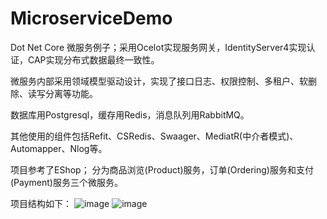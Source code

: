 # MicroserviceDemo
Dot Net Core 微服务例子；采用Ocelot实现服务网关，IdentityServer4实现认证，CAP实现分布式数据最终一致性。

微服务内部采用领域模型驱动设计，实现了接口日志、权限控制、多租户、软删除、读写分离等功能。

数据库用Postgresql，缓存用Redis，消息队列用RabbitMQ。

其他使用的组件包括Refit、CSRedis、Swaager、MediatR(中介者模式)、Automapper、Nlog等。

项目参考了EShop； 分为商品浏览(Product)服务，订单(Ordering)服务和支付(Payment)服务三个微服务。

项目结构如下：
![image](https://github.com/iamxiaozhuang/MicroserviceDemo/blob/master/%E5%BE%AE%E6%9C%8D%E5%8A%A1%E6%9E%B6%E6%9E%84.png)
![image](https://github.com/iamxiaozhuang/MicroserviceDemo/blob/master/%E5%BE%AE%E6%9C%8D%E5%8A%A1%E5%86%85%E9%83%A8%E9%A1%B9%E7%9B%AE%E5%88%92%E5%88%86.png)
